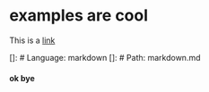 # examples are cool

This is a [link](https://www.google.com)

[]: # Language: markdown
[]: # Path: markdown.md

#### ok bye